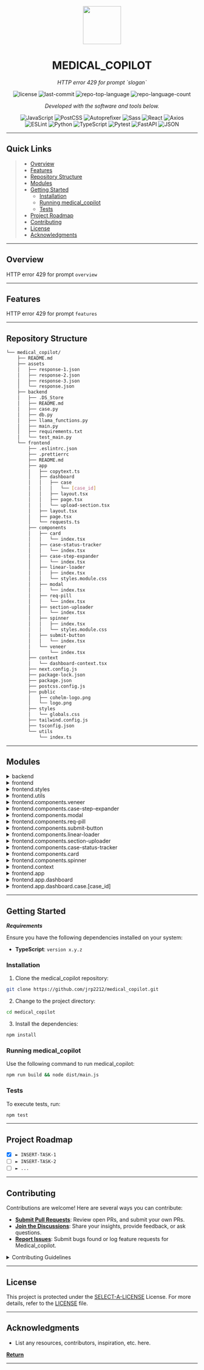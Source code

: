 <p align="center">
  <img src="https://cdn-icons-png.flaticon.com/512/6295/6295417.png" width="100" />
</p>
<p align="center">
    <h1 align="center">MEDICAL_COPILOT</h1>
</p>
<p align="center">
    <em>HTTP error 429 for prompt `slogan`</em>
</p>
<p align="center">
	<img src="https://img.shields.io/github/license/jrp2212/medical_copilot.git?style=flat&color=0080ff" alt="license">
	<img src="https://img.shields.io/github/last-commit/jrp2212/medical_copilot.git?style=flat&logo=git&logoColor=white&color=0080ff" alt="last-commit">
	<img src="https://img.shields.io/github/languages/top/jrp2212/medical_copilot.git?style=flat&color=0080ff" alt="repo-top-language">
	<img src="https://img.shields.io/github/languages/count/jrp2212/medical_copilot.git?style=flat&color=0080ff" alt="repo-language-count">
<p>
<p align="center">
		<em>Developed with the software and tools below.</em>
</p>
<p align="center">
	<img src="https://img.shields.io/badge/JavaScript-F7DF1E.svg?style=flat&logo=JavaScript&logoColor=black" alt="JavaScript">
	<img src="https://img.shields.io/badge/PostCSS-DD3A0A.svg?style=flat&logo=PostCSS&logoColor=white" alt="PostCSS">
	<img src="https://img.shields.io/badge/Autoprefixer-DD3735.svg?style=flat&logo=Autoprefixer&logoColor=white" alt="Autoprefixer">
	<img src="https://img.shields.io/badge/Sass-CC6699.svg?style=flat&logo=Sass&logoColor=white" alt="Sass">
	<img src="https://img.shields.io/badge/React-61DAFB.svg?style=flat&logo=React&logoColor=black" alt="React">
	<img src="https://img.shields.io/badge/Axios-5A29E4.svg?style=flat&logo=Axios&logoColor=white" alt="Axios">
	<br>
	<img src="https://img.shields.io/badge/ESLint-4B32C3.svg?style=flat&logo=ESLint&logoColor=white" alt="ESLint">
	<img src="https://img.shields.io/badge/Python-3776AB.svg?style=flat&logo=Python&logoColor=white" alt="Python">
	<img src="https://img.shields.io/badge/TypeScript-3178C6.svg?style=flat&logo=TypeScript&logoColor=white" alt="TypeScript">
	<img src="https://img.shields.io/badge/Pytest-0A9EDC.svg?style=flat&logo=Pytest&logoColor=white" alt="Pytest">
	<img src="https://img.shields.io/badge/FastAPI-009688.svg?style=flat&logo=FastAPI&logoColor=white" alt="FastAPI">
	<img src="https://img.shields.io/badge/JSON-000000.svg?style=flat&logo=JSON&logoColor=white" alt="JSON">
</p>
<hr>

##  Quick Links

> - [ Overview](#-overview)
> - [ Features](#-features)
> - [ Repository Structure](#-repository-structure)
> - [ Modules](#-modules)
> - [ Getting Started](#-getting-started)
>   - [ Installation](#-installation)
>   - [ Running medical_copilot](#-running-medical_copilot)
>   - [ Tests](#-tests)
> - [ Project Roadmap](#-project-roadmap)
> - [ Contributing](#-contributing)
> - [ License](#-license)
> - [ Acknowledgments](#-acknowledgments)

---

##  Overview

HTTP error 429 for prompt `overview`

---

##  Features

HTTP error 429 for prompt `features`

---

##  Repository Structure

```sh
└── medical_copilot/
    ├── README.md
    ├── assets
    │   ├── response-1.json
    │   ├── response-2.json
    │   ├── response-3.json
    │   └── response.json
    ├── backend
    │   ├── .DS_Store
    │   ├── README.md
    │   ├── case.py
    │   ├── db.py
    │   ├── llama_functions.py
    │   ├── main.py
    │   ├── requirements.txt
    │   └── test_main.py
    └── frontend
        ├── .eslintrc.json
        ├── .prettierrc
        ├── README.md
        ├── app
        │   ├── copytext.ts
        │   ├── dashboard
        │   │   ├── case
        │   │   │   └── [case_id]
        │   │   ├── layout.tsx
        │   │   ├── page.tsx
        │   │   └── upload-section.tsx
        │   ├── layout.tsx
        │   ├── page.tsx
        │   └── requests.ts
        ├── components
        │   ├── card
        │   │   └── index.tsx
        │   ├── case-status-tracker
        │   │   └── index.tsx
        │   ├── case-step-expander
        │   │   └── index.tsx
        │   ├── linear-loader
        │   │   ├── index.tsx
        │   │   └── styles.module.css
        │   ├── modal
        │   │   └── index.tsx
        │   ├── req-pill
        │   │   └── index.tsx
        │   ├── section-uploader
        │   │   └── index.tsx
        │   ├── spinner
        │   │   ├── index.tsx
        │   │   └── styles.module.css
        │   ├── submit-button
        │   │   └── index.tsx
        │   └── veneer
        │       └── index.tsx
        ├── context
        │   └── dashboard-context.tsx
        ├── next.config.js
        ├── package-lock.json
        ├── package.json
        ├── postcss.config.js
        ├── public
        │   ├── cohelm-logo.png
        │   └── logo.png
        ├── styles
        │   └── globals.css
        ├── tailwind.config.js
        ├── tsconfig.json
        └── utils
            └── index.ts
```

---

##  Modules

<details closed><summary>backend</summary>

| File                                                                                                        | Summary                                                                                                                                                                                                                                                                                                                                             |
| ---                                                                                                         | ---                                                                                                                                                                                                                                                                                                                                                 |
| [main.py](https://github.com/jrp2212/medical_copilot.git/blob/master/backend/main.py)                       | HTTP error 429 for prompt `backend/main.py`                                                                                                                                                                                                                                                                                                         |
| [llama_functions.py](https://github.com/jrp2212/medical_copilot.git/blob/master/backend/llama_functions.py) | HTTP error 429 for prompt `backend/llama_functions.py`                                                                                                                                                                                                                                                                                              |
| [case.py](https://github.com/jrp2212/medical_copilot.git/blob/master/backend/case.py)                       | HTTP error 429 for prompt `backend/case.py`                                                                                                                                                                                                                                                                                                         |
| [db.py](https://github.com/jrp2212/medical_copilot.git/blob/master/backend/db.py)                           | HTTP error 429 for prompt `backend/db.py`                                                                                                                                                                                                                                                                                                           |
| [test_main.py](https://github.com/jrp2212/medical_copilot.git/blob/master/backend/test_main.py)             | HTTP error 429 for prompt `backend/test_main.py`                                                                                                                                                                                                                                                                                                    |
| [requirements.txt](https://github.com/jrp2212/medical_copilot.git/blob/master/backend/requirements.txt)     | The code in the requirements.txt file within the backend directory specifies the necessary libraries for the backend side of the medical_copilot repository. It ensures that libraries such as fastapi, uvicorn, and pytest, among others, are installed aiding in tasks like database management, HTTP requests handling and testing respectively. |

</details>

<details closed><summary>frontend</summary>

| File                                                                                                         | Summary                                                                                                                                                                                                                                                                                                                                                                                                                                                  |
| ---                                                                                                          | ---                                                                                                                                                                                                                                                                                                                                                                                                                                                      |
| [.eslintrc.json](https://github.com/jrp2212/medical_copilot.git/blob/master/frontend/.eslintrc.json)         | HTTP error 429 for prompt `frontend/.eslintrc.json`                                                                                                                                                                                                                                                                                                                                                                                                      |
| [next.config.js](https://github.com/jrp2212/medical_copilot.git/blob/master/frontend/next.config.js)         | HTTP error 429 for prompt `frontend/next.config.js`                                                                                                                                                                                                                                                                                                                                                                                                      |
| [tsconfig.json](https://github.com/jrp2212/medical_copilot.git/blob/master/frontend/tsconfig.json)           | HTTP error 429 for prompt `frontend/tsconfig.json`                                                                                                                                                                                                                                                                                                                                                                                                       |
| [postcss.config.js](https://github.com/jrp2212/medical_copilot.git/blob/master/frontend/postcss.config.js)   | HTTP error 429 for prompt `frontend/postcss.config.js`                                                                                                                                                                                                                                                                                                                                                                                                   |
| [package.json](https://github.com/jrp2212/medical_copilot.git/blob/master/frontend/package.json)             | HTTP error 429 for prompt `frontend/package.json`                                                                                                                                                                                                                                                                                                                                                                                                        |
| [tailwind.config.js](https://github.com/jrp2212/medical_copilot.git/blob/master/frontend/tailwind.config.js) | HTTP error 429 for prompt `frontend/tailwind.config.js`                                                                                                                                                                                                                                                                                                                                                                                                  |
| [package-lock.json](https://github.com/jrp2212/medical_copilot.git/blob/master/frontend/package-lock.json)   | The codebase is divided into a frontend and backend within the medical_copilot directory. Assets store pre-formatted responses. The backend holds essential logic, with main.py as the primary app, db.py and case.py handling database interactions, and llama_functions.py for auxiliary functions. The frontend is likely to present the processed data. The repository facilitates medical data processing and presentation in an accessible format. |

</details>

<details closed><summary>frontend.styles</summary>

| File                                                                                                  | Summary                                                 |
| ---                                                                                                   | ---                                                     |
| [globals.css](https://github.com/jrp2212/medical_copilot.git/blob/master/frontend/styles/globals.css) | HTTP error 429 for prompt `frontend/styles/globals.css` |

</details>

<details closed><summary>frontend.utils</summary>

| File                                                                                           | Summary                                             |
| ---                                                                                            | ---                                                 |
| [index.ts](https://github.com/jrp2212/medical_copilot.git/blob/master/frontend/utils/index.ts) | HTTP error 429 for prompt `frontend/utils/index.ts` |

</details>

<details closed><summary>frontend.components.veneer</summary>

| File                                                                                                         | Summary                                                                                                                                                                                                                                                                               |
| ---                                                                                                          | ---                                                                                                                                                                                                                                                                                   |
| [index.tsx](https://github.com/jrp2212/medical_copilot.git/blob/master/frontend/components/veneer/index.tsx) | This code snippet defines a Veneer component which is part of the frontend for a medical copilot system. Its role is to overlay an opacity mask on child components when a disabled prop is set. This prevents any mouse events on underlying components, effectively disabling them. |

</details>

<details closed><summary>frontend.components.case-step-expander</summary>

| File                                                                                                                     | Summary                                                                      |
| ---                                                                                                                      | ---                                                                          |
| [index.tsx](https://github.com/jrp2212/medical_copilot.git/blob/master/frontend/components/case-step-expander/index.tsx) | HTTP error 429 for prompt `frontend/components/case-step-expander/index.tsx` |

</details>

<details closed><summary>frontend.components.modal</summary>

| File                                                                                                        | Summary                                                         |
| ---                                                                                                         | ---                                                             |
| [index.tsx](https://github.com/jrp2212/medical_copilot.git/blob/master/frontend/components/modal/index.tsx) | HTTP error 429 for prompt `frontend/components/modal/index.tsx` |

</details>

<details closed><summary>frontend.components.req-pill</summary>

| File                                                                                                           | Summary                                                            |
| ---                                                                                                            | ---                                                                |
| [index.tsx](https://github.com/jrp2212/medical_copilot.git/blob/master/frontend/components/req-pill/index.tsx) | HTTP error 429 for prompt `frontend/components/req-pill/index.tsx` |

</details>

<details closed><summary>frontend.components.submit-button</summary>

| File                                                                                                                | Summary                                                                 |
| ---                                                                                                                 | ---                                                                     |
| [index.tsx](https://github.com/jrp2212/medical_copilot.git/blob/master/frontend/components/submit-button/index.tsx) | HTTP error 429 for prompt `frontend/components/submit-button/index.tsx` |

</details>

<details closed><summary>frontend.components.linear-loader</summary>

| File                                                                                                                                | Summary                                                                         |
| ---                                                                                                                                 | ---                                                                             |
| [index.tsx](https://github.com/jrp2212/medical_copilot.git/blob/master/frontend/components/linear-loader/index.tsx)                 | HTTP error 429 for prompt `frontend/components/linear-loader/index.tsx`         |
| [styles.module.css](https://github.com/jrp2212/medical_copilot.git/blob/master/frontend/components/linear-loader/styles.module.css) | HTTP error 429 for prompt `frontend/components/linear-loader/styles.module.css` |

</details>

<details closed><summary>frontend.components.section-uploader</summary>

| File                                                                                                                   | Summary                                                                    |
| ---                                                                                                                    | ---                                                                        |
| [index.tsx](https://github.com/jrp2212/medical_copilot.git/blob/master/frontend/components/section-uploader/index.tsx) | HTTP error 429 for prompt `frontend/components/section-uploader/index.tsx` |

</details>

<details closed><summary>frontend.components.case-status-tracker</summary>

| File                                                                                                                      | Summary                                                                       |
| ---                                                                                                                       | ---                                                                           |
| [index.tsx](https://github.com/jrp2212/medical_copilot.git/blob/master/frontend/components/case-status-tracker/index.tsx) | HTTP error 429 for prompt `frontend/components/case-status-tracker/index.tsx` |

</details>

<details closed><summary>frontend.components.card</summary>

| File                                                                                                       | Summary                                                        |
| ---                                                                                                        | ---                                                            |
| [index.tsx](https://github.com/jrp2212/medical_copilot.git/blob/master/frontend/components/card/index.tsx) | HTTP error 429 for prompt `frontend/components/card/index.tsx` |

</details>

<details closed><summary>frontend.components.spinner</summary>

| File                                                                                                                          | Summary                                                                   |
| ---                                                                                                                           | ---                                                                       |
| [index.tsx](https://github.com/jrp2212/medical_copilot.git/blob/master/frontend/components/spinner/index.tsx)                 | HTTP error 429 for prompt `frontend/components/spinner/index.tsx`         |
| [styles.module.css](https://github.com/jrp2212/medical_copilot.git/blob/master/frontend/components/spinner/styles.module.css) | HTTP error 429 for prompt `frontend/components/spinner/styles.module.css` |

</details>

<details closed><summary>frontend.context</summary>

| File                                                                                                                       | Summary                                                            |
| ---                                                                                                                        | ---                                                                |
| [dashboard-context.tsx](https://github.com/jrp2212/medical_copilot.git/blob/master/frontend/context/dashboard-context.tsx) | HTTP error 429 for prompt `frontend/context/dashboard-context.tsx` |

</details>

<details closed><summary>frontend.app</summary>

| File                                                                                               | Summary                                              |
| ---                                                                                                | ---                                                  |
| [requests.ts](https://github.com/jrp2212/medical_copilot.git/blob/master/frontend/app/requests.ts) | HTTP error 429 for prompt `frontend/app/requests.ts` |
| [copytext.ts](https://github.com/jrp2212/medical_copilot.git/blob/master/frontend/app/copytext.ts) | HTTP error 429 for prompt `frontend/app/copytext.ts` |
| [page.tsx](https://github.com/jrp2212/medical_copilot.git/blob/master/frontend/app/page.tsx)       | HTTP error 429 for prompt `frontend/app/page.tsx`    |
| [layout.tsx](https://github.com/jrp2212/medical_copilot.git/blob/master/frontend/app/layout.tsx)   | HTTP error 429 for prompt `frontend/app/layout.tsx`  |

</details>

<details closed><summary>frontend.app.dashboard</summary>

| File                                                                                                                       | Summary                                                               |
| ---                                                                                                                        | ---                                                                   |
| [page.tsx](https://github.com/jrp2212/medical_copilot.git/blob/master/frontend/app/dashboard/page.tsx)                     | HTTP error 429 for prompt `frontend/app/dashboard/page.tsx`           |
| [layout.tsx](https://github.com/jrp2212/medical_copilot.git/blob/master/frontend/app/dashboard/layout.tsx)                 | HTTP error 429 for prompt `frontend/app/dashboard/layout.tsx`         |
| [upload-section.tsx](https://github.com/jrp2212/medical_copilot.git/blob/master/frontend/app/dashboard/upload-section.tsx) | HTTP error 429 for prompt `frontend/app/dashboard/upload-section.tsx` |

</details>

<details closed><summary>frontend.app.dashboard.case.[case_id]</summary>

| File                                                                                                                                  | Summary                                                                            |
| ---                                                                                                                                   | ---                                                                                |
| [page.tsx](https://github.com/jrp2212/medical_copilot.git/blob/master/frontend/app/dashboard/case/[case_id]/page.tsx)                 | HTTP error 429 for prompt `frontend/app/dashboard/case/[case_id]/page.tsx`         |
| [case-error.tsx](https://github.com/jrp2212/medical_copilot.git/blob/master/frontend/app/dashboard/case/[case_id]/case-error.tsx)     | HTTP error 429 for prompt `frontend/app/dashboard/case/[case_id]/case-error.tsx`   |
| [case-section.tsx](https://github.com/jrp2212/medical_copilot.git/blob/master/frontend/app/dashboard/case/[case_id]/case-section.tsx) | HTTP error 429 for prompt `frontend/app/dashboard/case/[case_id]/case-section.tsx` |

</details>

---

##  Getting Started

***Requirements***

Ensure you have the following dependencies installed on your system:

* **TypeScript**: `version x.y.z`

###  Installation

1. Clone the medical_copilot repository:

```sh
git clone https://github.com/jrp2212/medical_copilot.git
```

2. Change to the project directory:

```sh
cd medical_copilot
```

3. Install the dependencies:

```sh
npm install
```

###  Running medical_copilot

Use the following command to run medical_copilot:

```sh
npm run build && node dist/main.js
```

###  Tests

To execute tests, run:

```sh
npm test
```

---

##  Project Roadmap

- [X] `► INSERT-TASK-1`
- [ ] `► INSERT-TASK-2`
- [ ] `► ...`

---

##  Contributing

Contributions are welcome! Here are several ways you can contribute:

- **[Submit Pull Requests](https://github.com/jrp2212/medical_copilot.git/blob/main/CONTRIBUTING.md)**: Review open PRs, and submit your own PRs.
- **[Join the Discussions](https://github.com/jrp2212/medical_copilot.git/discussions)**: Share your insights, provide feedback, or ask questions.
- **[Report Issues](https://github.com/jrp2212/medical_copilot.git/issues)**: Submit bugs found or log feature requests for Medical_copilot.

<details closed>
    <summary>Contributing Guidelines</summary>

1. **Fork the Repository**: Start by forking the project repository to your GitHub account.
2. **Clone Locally**: Clone the forked repository to your local machine using a Git client.
   ```sh
   git clone https://github.com/jrp2212/medical_copilot.git
   ```
3. **Create a New Branch**: Always work on a new branch, giving it a descriptive name.
   ```sh
   git checkout -b new-feature-x
   ```
4. **Make Your Changes**: Develop and test your changes locally.
5. **Commit Your Changes**: Commit with a clear message describing your updates.
   ```sh
   git commit -m 'Implemented new feature x.'
   ```
6. **Push to GitHub**: Push the changes to your forked repository.
   ```sh
   git push origin new-feature-x
   ```
7. **Submit a Pull Request**: Create a PR against the original project repository. Clearly describe the changes and their motivations.

Once your PR is reviewed and approved, it will be merged into the main branch.

</details>

---

##  License

This project is protected under the [SELECT-A-LICENSE](https://choosealicense.com/licenses) License. For more details, refer to the [LICENSE](https://choosealicense.com/licenses/) file.

---

##  Acknowledgments

- List any resources, contributors, inspiration, etc. here.

[**Return**](#-quick-links)

---
